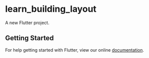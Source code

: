 # learn_building_layout

A new Flutter project.

## Getting Started

For help getting started with Flutter, view our online
[documentation](https://flutter.io/).
